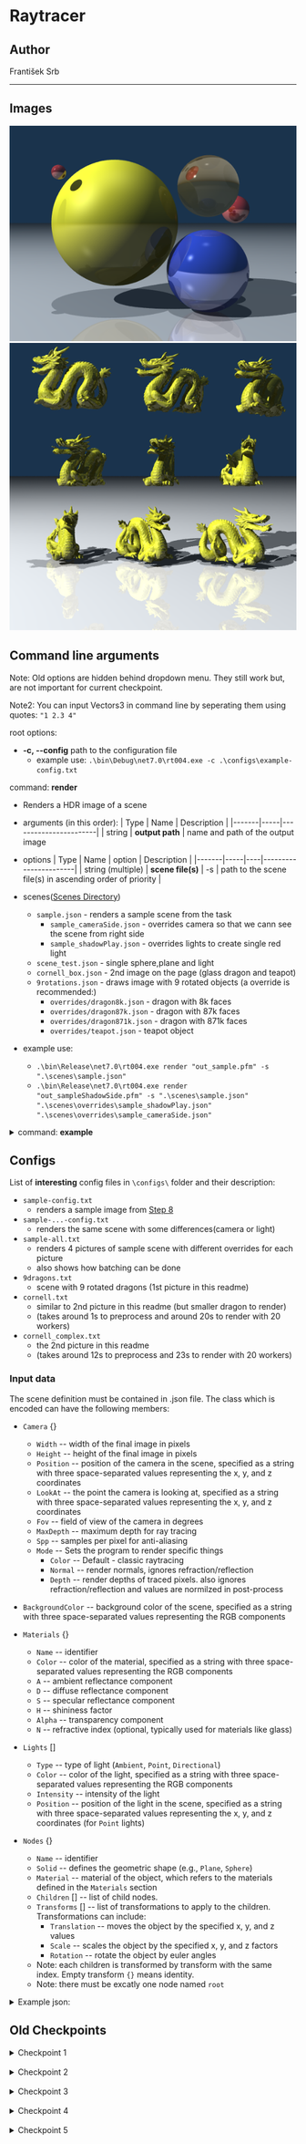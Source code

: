 # Raytracer

## Author
František Srb

-----
[//]: <> (You should make a copy of the rest of this template for)
[//]: <> (each checkpoint. You can remove irrelevant parts for the)
[//]: <> (clarity of the document.)

## Images

![Refraction](refractionSample.png)
![9dragons](9dragons.png)



## Command line arguments

Note: Old options are hidden behind dropdown menu. They still work but, are not important for current checkpoint.

Note2: You can input Vectors3 in command line by seperating them using quotes: `"1 2.3 4"`

root options:
* **-c, --config** path to the configuration file
    * example use: `.\bin\Debug\net7.0\rt004.exe -c .\configs\example-config.txt`

command: **render**

* Renders a HDR image of a scene

* arguments (in this order):
    | Type | Name |  Description |
    |-------|-----|-----------------------|
    | string | **output path** | name and path of the output image

* options
    | Type | Name | option | Description |
    |-------|-----|----|-----------------------|
    | string (multiple) | **scene file(s)** | -s | path to the scene file(s) in ascending order of priority |

* scenes([Scenes Directory](/rt004/scenes/))
    * `sample.json` - renders a sample scene from the task
        * `sample_cameraSide.json` - overrides camera so that we cann see the scene from right side
        * `sample_shadowPlay.json` - overrides lights to create single red light
    * `scene_test.json` - single sphere,plane and light
    * `cornell_box.json` - 2nd image on the page (glass dragon and teapot) 
    * `9rotations.json` - draws image with 9 rotated objects (a override is recommended:)
        * `overrides/dragon8k.json` - dragon with 8k faces
        * `overrides/dragon87k.json` - dragon with 87k faces
        * `overrides/dragon871k.json` - dragon with 871k faces
        * `overrides/teapot.json` - teapot object

* example use:
    * `.\bin\Release\net7.0\rt004.exe render "out_sample.pfm" -s ".\scenes\sample.json"`
    * `.\bin\Release\net7.0\rt004.exe render "out_sampleShadowSide.pfm" -s ".\scenes\sample.json" ".\scenes\overrides\sample_shadowPlay.json" ".\scenes\overrides\sample_cameraSide.json"`
    

<details>
<summary> command: <b>example</b> </summary>

<br>

* arguments (in this order):
    | Type | Name | Default Value| Description |
    |-------|-----|-----|-----------------------|
    | int | **width** | 800 | width of the output image in pixels |
    | int | **height** | 600 | height of the output image in pixels |
    | string | **fileName** | default.pfm | name/path of the output image
    | float | **frequency** | 3.33 |  frequency of the hue change
* example use: `.\bin\Debug\net7.0\rt004.exe example 400 400 example.pfm 10.8`
</details>

## Configs
List of **interesting** config files in `\configs\` folder and their description:
* `sample-config.txt`
    * renders a sample image from [Step 8](../s08-ch2-RTimage/README.md)
* `sample-...-config.txt`
    * renders the same scene with some differences(camera or light)
* `sample-all.txt`
    * renders 4 pictures of sample scene with different overrides for each picture
    * also shows how batching can be done
* `9dragons.txt`
    * scene with 9 rotated dragons (1st picture in this readme)
* `cornell.txt`
    * similar to 2nd picture in this readme (but smaller dragon to render)
    * (takes around 1s to preprocess and around 20s to render with 20 workers)
* `cornell_complex.txt`
    * the 2nd picture in this readme
    * (takes around 12s to preprocess and 23s to render with 20 workers)


### Input data
[//]: <> (Define the format of the input data if it is relevant to the program.)

The scene definition must be contained in .json file.
The class which is encoded can have the following members:
* `Camera` {}
    * `Width` -- width of the final image in pixels
    * `Height` -- height of the final image in pixels
    * `Position` -- position of the camera in the scene, specified as a string with three space-separated values representing the x, y, and z coordinates
    * `LookAt` -- the point the camera is looking at, specified as a string with three space-separated values representing the x, y, and z coordinates
    * `Fov` -- field of view of the camera in degrees
    * `MaxDepth` -- maximum depth for ray tracing
    * `Spp` -- samples per pixel for anti-aliasing
    * `Mode` -- Sets the program to render specific things
      * `Color` -- Default - classic raytracing
      * `Normal` -- render normals, ignores refraction/reflection
      * `Depth` -- render depths of traced pixels. also ignores refraction/reflection and values are normilzed in post-process

* `BackgroundColor` -- background color of the scene, specified as a string with three space-separated values representing the RGB components

* `Materials` {}
    * `Name` -- identifier
    * `Color` -- color of the material, specified as a string with three space-separated values representing the RGB components
    * `A` -- ambient reflectance component
    * `D` -- diffuse reflectance component
    * `S` -- specular reflectance component
    * `H` -- shininess factor
    * `Alpha` -- transparency component
    * `N` -- refractive index (optional, typically used for materials like glass)

* `Lights` []
    * `Type` -- type of light (`Ambient`, `Point`, `Directional`)
    * `Color` -- color of the light, specified as a string with three space-separated values representing the RGB components
    * `Intensity` -- intensity of the light
    * `Position` -- position of the light in the scene, specified as a string with three space-separated values representing the x, y, and z coordinates (for `Point` lights)

* `Nodes` {}
    * `Name` -- identifier
    * `Solid` -- defines the geometric shape (e.g., `Plane`, `Sphere`)
    * `Material` -- material of the object, which refers to the materials defined in the `Materials` section
    * `Children` [] -- list of child nodes.
    * `Transforms` [] -- list of transformations to apply to the children. Transformations can include:
        * `Translation` -- moves the object by the specified x, y, and z values
        * `Scale` -- scales the object by the specified x, y, and z factors
        * `Rotation` -- rotate the object by euler angles
    * Note: each children is transformed by transform with the same index. Empty transform `{}` means identity.
    * Note: there must be excatly one node named `root`


<details>
<summary> Example json: </summary>

```json
{
  "Camera": {
    "Width": 800,
    "Height": 600,
    "Position": "0 3 -30",
    "LookAt": "0 0 0",
    "Fov": 45,
    "MaxDepth": 8,
    "Spp": 2,
    "Mode": "Color"
  },

  "BackgroundColor": "0.1 0.2 0.4",

  "Nodes": {
    "wall": {
      "Solid": "Plane"
    },
    "sphere": {
      "Solid": "Sphere"
    },
    "redSphere": {
      "Material": "red",
      "Children": [ "sphere" ],
      "Transforms": [
        {}
      ]
    },
    "root": {
      "Material": "white",
      "Children": [ "wall", "redSphere" ],
      "Transforms": [
        {
          "Translation": "0 0 5",
          "Rotation": "-90 0 0"
        },
        {
          "Translation": "0 0 1",
          "Scale": "2 2 2"
        }
      ]
    }
  },

  "Materials": {
    "white": {
      "Color": "0.8 0.8 0.8",
      "A": 0.2,
      "D": 0.6,
      "S": 0.4,
      "H": 400
    },
    "red": {
      "Color": "1 0 0",
      "A": 0.2,
      "D": 0.2,
      "S": 0.8,
      "H": 100
    }
  },

  "Lights": [
    {
      "Type": "Ambient",
      "Color": "1 1 1",
      "Intensity": 1
    },
    {
      "Type": "Point",
      "Position": "0 2 -1",
      "Color": "1.0 1.0 1.0",
      "Intensity": 1.0
    }
  ]
}

```

</details>

## Old Checkpoints

<details>

<summary>
Checkpoint 1
</summary>

<br>

## Checkpoint 1 (tag `Chk1`)

I have setup the parser (FrontController style) and config files (just plain .txt files containing the command line arguments).
Example image is divided into 4 corners, where each corner uses different distance metric (2x manhattan).

### Use of AI
I asked ChatGPT in this [convo](https://chat.openai.com/share/a940aad7-2275-4108-a56b-930e43e44ada) to give me a HSV to RGB conversion algorithm, which I then used only as a base and heavily modified it (for example setting both saturation and value to 1).


### Algorithm
I don't know if its just a version, but the OpenTK's HSVtoRGB doesnt make sense?
(it uses Hue to only select the 1/6 *slice*, but not exact hue in that *slice*)


`new Color3<Hsv>().ToRgb();`

</details>

<br>

<details>

<summary> Checkpoint 2 </summary>

## Checkpoint 2 (tag `Chk 2`)

I have completed all 5 tasks. I used OOP and I am currently having scenes *baked in* the code, but they should be able to be read from files in near future.
This is how i tackled them and where to find them:

### Camera 

Implemented in [Camera.cs](rt004/Rendering/Camera.cs).
Defined by width and height of [Canvas](rt004/Utility/Canvas.cs), 3 vectors (position of camera, point to look at, world up) and fov (horizontal angle in degrees).
It calculates necessary vectors in constructor and can create a [Ray](rt004/Rendering/Ray.cs) (struct) which is defined parametrically `P0 + t * p1`.

### Solids

Each Solid inherits from [ISolid](rt004/Solids/ISolid.cs) and contains reference to material, has its transform and has `Intersect` method.

I have implemented [Sphere](rt004/Solids/SolidSphere.cs) and [Plane](rt004/Solids/Plane.cs).

### BRDF

I already allow multiple lights and all is referenced and taken into account in [Scene](rt004/Rendering/Scene.cs) class. The phong BRDF is inside the `RenderScene(camera)` method. [Materials](rt004/Rendering/Material.cs) are seperate classes containing color and coefficients.

### Light

[Light.cs](rt004/Rendering/Light.cs) contains all 3 types of lights (ambient/directional/point).

### Image Synthesizer

[Scene](rt004/Rendering/Scene.cs) is the main class, where all important information is stored and also the main rendering loop takes place. Here we can see two prepared scenes:

Sample Scene:

![Sample scene](sample.jpg)


Room Scene:

![Room scene](room.jpg)


</details>

<br>

<details>

<summary> Checkpoint 3 </summary>

## Checkpoint 3 (tag `Chk3`)

Results of this checkpoint:

![Reflection](traceSample.jpg)

(i had to change the dir vector to (0, -0.05, 1))

![Frustum](frustum.jpg)

<br>

(only 6 solids: 4 mirrors plane, 1 floor plane, 1 sphere)
We can see many mistakes:
* The shadows should look differently, reflected lights from mirrors should also throw shadows
* Only the middle light gives specular highlight.. but what about all the others in reflections

![Mirror](mirror.jpg)

### OOP

The program was using oop from start. The only thing I am not sure about is where to store/reference the (Phongs) BRDF. 
As of now, I am referncing it in material, as I am looking at it as a kind of shader the material would use in fragment shading.

### Shadows

For now it is implemented in [Light.cs](/rt004/Rendering/Light.cs) but needs a refernce to scene.
I am looking if any solid intersect the ray light->(shaded point). I am using LINQ for simplicity,
but if I ever need to make this faster -> just dont use LINQ.

### Raytracing

Raytracing is done in [Scene.cs](/rt004/Rendering/Scene.cs) in `Shade()` method.
It is currently only stopping if depth reaches 0 **or** it hits nothing (background).  


### Work to be done

* I really should clean the codebase and unify naming of things.
* ~~I needed the light to have 100x the intensity than mentioned in the sample scene.~~
* Have scene be described in hierarchy file.
* Phong BRDF is baked in the scene rendering. Think of better way to set it:
    * Material can refernce what brdf it is using? (sounds like shaders)
    * Maybe one brdf per scene/camera, which can be set from outside
* Many TODOs in code (some of them are future tasks)
* ~~Have all vectors stored normalized -> no need to normalize them when calculating~~


## Command line arguments

Note: Old options are hidden behind dropdown menu. They still work but, are not important for current checkpoint.

Note2: You can input Vectors3 in command line by seperating them using quotes: `"1 2.3 4"`

root options:
* **-c, --config** path to the configuration file
    * example use: `.\bin\Debug\net7.0\rt004.exe -c .\configs\example-config.txt`

command: **render**

* Renders a HDR image of a scene

* arguments (in this order):
    | Type | Name | Default Value| Description |
    |-------|-----|-----|-----------------------|
    | int | **width** | 800 | width of the output image in pixels |
    | int | **height** | 600 | height of the output image in pixels |
    | string | **fileName** | default.pfm | name/path of the output image

* options
    | Type | Name | option | Default Value| Description |
    |-------|-----|----|-----|-----------------------|
    | float | **Field Of View** | --fov | 90 | horizontal angle of camera view in degrees |
    | vector3 | **[K]camera Position** | -kp | "0 0 -1" | position of camera in world space |
    | vector3 | **[K]camera Look at** | -kl | "0 0 0" | point in the world at which the camera will look at |
    | vector3 | **[K]camera Up** | -ku | "0 1 0" | world up vector, to rotate camera by z/lookAt axis |
    | string | **Scene** | -s | room | name of the scene to render (see next list item) |
    | int | **Raytrace max Depth** | -rd | -1 | Sets the maximum depth of raytracer (-1 for scene default value) |

* scenes
    * `room` - renders a room with 5 walls and 2 spheres
    * `sample` - renders a sample scene from the task
    * `trace` - similar to sample but with extra golden sphere (and plane)
    * `mirror` - renders a scene with 4 mirrors forming a box and sphere inside
    * `frustum` - in this scene you can see clearly the effects of perspective projection
    * `debug` - displays each pixel as ray direction vector (debugging purposes)

* example use:
    * `.\bin\Debug\net7.0\rt004.exe render 500 500 test.pfm -s room -kp "0 2.5 -2" -kl "0 2.5 0" --fov 90`
    * `.\bin\Debug\net7.0\rt004.exe -c .\configs\room-config.txt -ku "1 0 0"`
    

<details>
<summary> command: <b>example</b> </summary>

<br>

* arguments (in this order):
    | Type | Name | Default Value| Description |
    |-------|-----|-----|-----------------------|
    | int | **width** | 800 | width of the output image in pixels |
    | int | **height** | 600 | height of the output image in pixels |
    | string | **fileName** | default.pfm | name/path of the output image
    | float | **frequency** | 3.33 |  frequency of the hue change
* example use: `.\bin\Debug\net7.0\rt004.exe example 400 400 example.pfm 10.8`
</details>

## Configs
List of config files in `\configs\` folder and their description:
* `example-config.txt`
    * creates HDR image for first checkpoint
    * rainbow based on distance from center using different metrics
* `room-config.txt`
    * renders a room-like scene which will be used to show progress in future task
* `sample-config.txt`
    * renders a sample image from [Step 8](../s08-ch2-RTimage/README.md)
* `trace-config.txt`
    * renders a sample image from [Step 11](../s11-ch3-RayTracing/README.md)
* `mirror-config.txt`
    * renders a mirror room
* `frustum-config.txt`
    * renders a frustum showcasing scene from [Step 11](../s11-ch3-RayTracing/README.md)

### Input data
[//]: <> (Define the format of the input data if it is relevant to the program.)

None

</details>

<br>

<details>

<summary> Checkpoint 4 </summary>

## Checkpoint 4 (tag `Chk4`)

Results of this checkpoint:

![Refraction](refractionSample.png)

### Hierarchy

Hierarchy is done through json files.
Json file will contain 5  fields:
* Camera
* Nodes
* Lights
* Materials
* BackgroundColor

You can combine multiple json files by inputing them as parameters to the executable and they will override the previous ones.

Steps:

1. I parse jsons to create [SceneJson class](/rt004/Utility/SceneJson.cs) and with every new one the old one fields are overriden
2. After that, a [SceneGraph class](/rt004/Utility/SceneGraph.cs) is created, containing all necessary references.
3. A classic `Scene` class is created, with all the solids flattened to a list and having appropriate matrix transformations (with inverses)
4. Render

BIG TODO: override only those which names collide. As of now. describing materials in one file destorys all materials loaded from the previous one.


### Refractions

Refraction is contained in the `Shade()` method of [Scene class](/rt004/Rendering/Scene.cs).

`Refractance` vector is calculated in `Refractance()` method in [Ray.cs](/rt004/Rendering/Ray.cs) file.

### AA

Supersampling by jittering.

`Camera` knows about the supersampling size which is stored in `spp` variable. (`spp = 3` means the pixel is divided into 3x3 micropixels). `Camera` is also creating these micropixels in `GenerateRay()` method.


### Parallelism

The canvas is divided into `n` x `n` blocks (where `n=16` for now) and number of workers are created, that take work from common queue when they have no work assigned or their work is done. The number of workers are equal to logical processor count of the device.

### Other

Config files were updated to allow multiple render commands at once (see [sample-all.txt](/rt004/configs/sample-all.txt)).

### Work to be done

* ~~Have scene be described in hierarchy file.~~
* Phong BRDF is baked in the scene rendering. Think of better way to set it:
    * Material can refernce what brdf it is using? (sounds like shaders)
    * Maybe one brdf per scene/camera, which can be set from outside
* Hierarchy: override only those objects with colliding names
* Flattening solids to a single list doesn't allow AABB and other accelarating optimalizations


## Command line arguments

Note: Old options are hidden behind dropdown menu. They still work but, are not important for current checkpoint.

Note2: You can input Vectors3 in command line by seperating them using quotes: `"1 2.3 4"`

Chk4 Note: Old command arguments are totally reowrked and no longer work. Please use hierarchy files instead.

root options:
* **-c, --config** path to the configuration file
    * example use: `.\bin\Debug\net7.0\rt004.exe -c .\configs\example-config.txt`

command: **render**

* Renders a HDR image of a scene

* arguments (in this order):
    | Type | Name | Default Value| Description |
    |-------|-----|-----|-----------------------|
    | string | **output path** | -- | name and path of the output image

* options
    | Type | Name | option | Default Value| Description |
    |-------|-----|----|-----|-----------------------|
    | string (multiple) | **scene file(s)** | -s | -- | path to the scene file(s) in ascending order of priority |

* scenes([Scenes Directory](/rt004/scenes/))
    * `sample.json` - renders a sample scene from the task
        * `sample_cameraSide.json` - overrides camera so that we cann see the scene from right side
        * `sample_shadowPlay.json` - overrides lights to create single red light
    * `scene_test.json` - single sphere,plane and light

* example use:
    * `.\bin\Release\net7.0\rt004.exe render "out_sample.pfm" -s ".\scenes\sample.json"`
    * `.\bin\Release\net7.0\rt004.exe render "out_sampleShadowSide.pfm" -s ".\scenes\sample.json" ".\scenes\sample_shadowPlay.json" ".\scenes\sample_cameraSide.json"`
    

<details>
<summary> command: <b>example</b> </summary>

<br>

* arguments (in this order):
    | Type | Name | Default Value| Description |
    |-------|-----|-----|-----------------------|
    | int | **width** | 800 | width of the output image in pixels |
    | int | **height** | 600 | height of the output image in pixels |
    | string | **fileName** | default.pfm | name/path of the output image
    | float | **frequency** | 3.33 |  frequency of the hue change
* example use: `.\bin\Debug\net7.0\rt004.exe example 400 400 example.pfm 10.8`
</details>

## Configs
List of **interesting** config files in `\configs\` folder and their description:
* `sample-config.txt`
    * renders a sample image from [Step 8](../s08-ch2-RTimage/README.md)
* `sample-...-config.txt`
    * renders the same scene with some differences(camera or light)
* `sample-all.txt`
    * renders 4 pictures of sample scene with different overrides for each picture
    * also shows how batching can be done

### Input data
[//]: <> (Define the format of the input data if it is relevant to the program.)

The scene definition must be contained in .json file.
The class which is encoded can have the following members:
* `Camera` {}
    * `Width` -- width of the final image in pixels
    * `Height` -- height of the final image in pixels
    * `Position` -- position of the camera in the scene, specified as a string with three space-separated values representing the x, y, and z coordinates
    * `LookAt` -- the point the camera is looking at, specified as a string with three space-separated values representing the x, y, and z coordinates
    * `Fov` -- field of view of the camera in degrees
    * `MaxDepth` -- maximum depth for ray tracing
    * `Spp` -- samples per pixel for anti-aliasing

* `BackgroundColor` -- background color of the scene, specified as a string with three space-separated values representing the RGB components

* `Materials` {}
    * `Name` -- identifier
    * `Color` -- color of the material, specified as a string with three space-separated values representing the RGB components
    * `A` -- ambient reflectance component
    * `D` -- diffuse reflectance component
    * `S` -- specular reflectance component
    * `H` -- shininess factor
    * `Alpha` -- transparency component
    * `N` -- refractive index (optional, typically used for materials like glass)

* `Lights` []
    * `Type` -- type of light (`Ambient`, `Point`, `Directional`)
    * `Color` -- color of the light, specified as a string with three space-separated values representing the RGB components
    * `Intensity` -- intensity of the light
    * `Position` -- position of the light in the scene, specified as a string with three space-separated values representing the x, y, and z coordinates (for `Point` lights)

* `Nodes` {}
    * `Name` -- identifier
    * `Solid` -- defines the geometric shape (e.g., `Plane`, `Sphere`)
    * `Material` -- material of the object, which refers to the materials defined in the `Materials` section
    * `Children` [] -- list of child nodes.
    * `Transforms` [] -- list of transformations to apply to the children. Transformations can include:
        * `Translation` -- moves the object by the specified x, y, and z values
        * `Scale` -- scales the object by the specified x, y, and z factors
        * `Rotation` -- rotate the object by euler angles
    * Note: each children is transformed by transform with the same index. Empty transform `{}` means identity.
    * Note: there must be excatly one node named `root`


<details>
<summary> Example json: </summary>

```json
{
  "Camera": {
    "Width": 800,
    "Height": 600,
    "Position": "0 3 -30",
    "LookAt": "0 0 0",
    "Fov": 45,
    "MaxDepth": 8
  },

  "BackgroundColor": "0.1 0.2 0.4",

  "Nodes": {
    "wall": {
      "Solid": "Plane"
    },
    "sphere": {
      "Solid": "Sphere"
    },
    "redSphere": {
      "Material": "red",
      "Children": [ "sphere" ],
      "Transforms": [
        {}
      ]
    },
    "root": {
      "Material": "white",
      "Children": [ "wall", "redSphere" ],
      "Transforms": [
        {
          "Translation": "0 0 5",
          "Rotation": "-90 0 0"
        },
        {
          "Translation": "0 0 1",
          "Scale": "2 2 2"
        }
      ]
    }
  },

  "Materials": {
    "white": {
      "Color": "0.8 0.8 0.8",
      "A": 0.2,
      "D": 0.6,
      "S": 0.4,
      "H": 400
    },
    "red": {
      "Color": "1 0 0",
      "A": 0.2,
      "D": 0.2,
      "S": 0.8,
      "H": 100
    }
  },

  "Lights": [
    {
      "Type": "Ambient",
      "Color": "1 1 1",
      "Intensity": 1
    },
    {
      "Type": "Point",
      "Position": "0 2 -1",
      "Color": "1.0 1.0 1.0",
      "Intensity": 1.0
    }
  ]
}

```

</details>
</details>
<br>
<details>
<summary> Checkpoint 5 </summary>
## Topics (tag `Top1`)

Results of this checkpoint:

`.\bin\Release\net7.0\rt004.exe -c .\configs\9dragons.txt`
![9Dragons](./9dragons.png)

<br>

`.\bin\Release\net7.0\rt004.exe -c .\configs\cornell_complex.txt`
![Cornell Glass](./cornellbox.png)


### More-solids (`t01`)

I have created simple imports for .obj file. A mesh is loaded as an array of triangles.
The code can be mainly found in [TriangleMesh.cs](./rt004/Solids/TriangleMesh.cs). It uses BVH which is discussed later in (`t08`).

Important notice: Only vetices and triangle faces are supported as of now.

### Parallelism (`t06`)

The canvas is divided into `n` x `n` blocks (where `n=16` for now) and number of workers are created, that take work from common queue when they have no work assigned or their work is done. The number of workers are equal to logical processor count of the device.

### Acceleration (`t08`)

To help renderer with rendering complex models I implemented BVH with AABB found in [BVH.cs](./rt004/Utility/BVH.cs) and [AABB.cs](./rt004/Solids/AABB.cs).

**AABB** is created quite simply by getting an array of triangles and founding its minmaxes.

On the other hand the **BVH** is more sophisticated:
* Volume is always divided at longest axis
* It is bounded by max tree depth and minimum triangles per list
* SAH is also involved
  * a K candidates are chosen (max 32)
  * for each candidate, calculate the sum of costs of new child lists using the heuristics
  * (this is paralled using `Parallel.For` )
* This is done once per mesh. So multiple instances of meshes doesn't require recalculation
* Introduction of SAH into the BVH (instead of splitting at middle) introduced a heavy preprocess load. But this should be worth in complex scenes with many instances of these objects
* Creating a BVH for 871k faces dragon model takes around 9s and rendering it takes 1.3s

<details>
<summary> The progress of accelaration </summary>

* Spp: 2
* Parallel workers: 20
* Size: 600x450
  * [Dragon 8k model](./rt004/models/dragon_8k.obj) (8713 faces) 

| Stage | Scene preprocessing | 0 bounces | 5 bounces | Description|
|------|---------------------|-------------|---------------|------------|
| Before  | 50ms | 111 145ms | 153 743ms | Before any acc was implemented
| single AABB | 62ms | 32 969ms | 68 807ms | Single AABB around whole model
| BVH (mid-ax rb)| 80ms | 510ms | 894ms | BVH with splitting axis in middle in round-robin fashion|
| BVH (mid longest-ax)| 85ms | 655ms | 1350ms | BVH with splitting the longest axis in middle|
| BVH (SAH)| 183ms | 571ms | 858ms | BVH with SAH heuristics splitting the longest axis |

  * [Dragon 871k model](./rt004/models/dragon_871k.obj) (871 414 faces) 

| Stage | Scene preprocessing | 0 bounces | 5 bounces | Description|
|-------|---------------------|-----------|-----------|------------|
| BVH (mid-ax rb)| 4100ms | 860ms | 2138ms | BVH with splitting axis in middle in round-robin fashion|
| BVH (mid longest-ax)| 3700ms | 730ms | 1737ms | BVH with splitting the longest axis in middle|
| BVH (SAH)| 10100ms | 798ms | 1274ms | BVH with SAH heuristics splitting the longest axis |




</details>

### Extras:

#### Normal/Depth rendering

You can set option in camera (see [Input data](#input-data)) to render normals or depth onto the final image. This rendering doesnt take into account maxDepth, as rays in this mode doesn't reflect. 

Examples:

![Normal](./cornellbox_normal.png) ![Depth](./cornellbox_depth.png)


### Work to be done

* Phong BRDF is baked in the scene rendering. Think of better way to set it:
    * Material can refernce what brdf it is using? (sounds like shaders)
    * Maybe one brdf per scene/camera, which can be set from outside
* ~~Hierarchy: override only those objects with colliding names~~
* Do a BVH for whole scene
    * Currently it is only calculated for imported .obj

</details>
